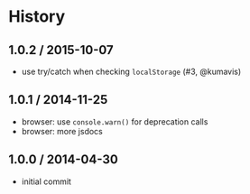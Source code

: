 # History

## 1.0.2 / 2015-10-07

* use try/catch when checking `localStorage` \(\#3, @kumavis\)

## 1.0.1 / 2014-11-25

* browser: use `console.warn()` for deprecation calls
* browser: more jsdocs

## 1.0.0 / 2014-04-30

* initial commit


